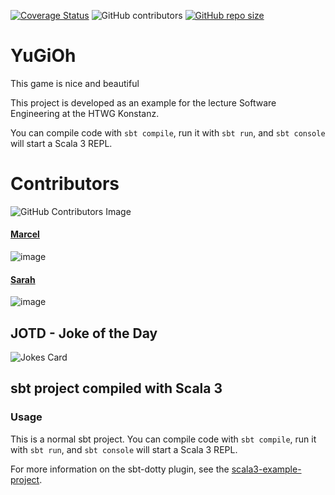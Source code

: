 [![Coverage Status](https://coveralls.io/repos/github/Ma161ric/YuGiOh/badge.svg?branch=SE05-architectureCorrect)](https://coveralls.io/github/Ma161ric/YuGiOh?branch=SE05-architectureCorrect)
![GitHub contributors](https://img.shields.io/github/contributors/ma161ric/YuGiOh?color=green)
[![GitHub repo size](https://img.shields.io/github/repo-size/ma161ric/YuGiOh)](https://www.youtube.com/watch?v=dQw4w9WgXcQ)

# YuGiOh
This game is nice and beautiful

This project is developed as an example for the lecture Software Engineering at the HTWG Konstanz. 

You can compile code with `sbt compile`, run it with `sbt run`, and `sbt console` will start a Scala 3 REPL.

# Contributors

![GitHub Contributors Image](https://contrib.rocks/image?repo=ma161ric/YuGiOh)

#### [Marcel](https://github.com/ma161ric)
![image](https://github-readme-streak-stats.herokuapp.com/?user=ma161ric)

#### [Sarah](https://github.com/sxrxhxmxsxrxs)
![image](https://github-readme-streak-stats.herokuapp.com/?user=sxrxhxmxsxrxs)

## JOTD - Joke of the Day
![Jokes Card](https://readme-jokes.vercel.app/api)

## sbt project compiled with Scala 3

### Usage

This is a normal sbt project. You can compile code with `sbt compile`, run it with `sbt run`, and `sbt console` will start a Scala 3 REPL.

For more information on the sbt-dotty plugin, see the
[scala3-example-project](https://github.com/scala/scala3-example-project/blob/main/README.md).